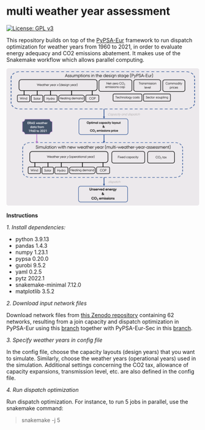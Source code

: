 # multi weather year assessment 
[![License: GPL v3](https://img.shields.io/badge/License-GPLv3-blue.svg)](https://www.gnu.org/licenses/gpl-3.0)

This repository builds on top of the [PyPSA-Eur](https://github.com/PyPSA/pypsa-eur) framework to run dispatch optimization for weather years from 1960 to 2021, in order to evaluate energy adequacy and CO2 emissions abatement. It makes use of the Snakemake workflow which allows parallel computing.

![panel_fig1](diagram.png)

**Instructions**

*1. Install dependencies:*
- python 3.9.13
- pandas 1.4.3
- numpy 1.23.1
- pypsa 0.20.0
- gurobi 9.5.2
- yaml 0.2.5
- pytz 2022.1
- snakemake-minimal 7.12.0
- matplotlib 3.5.2

*2. Download input network files* 

Download network files from [this Zenodo repository](https://doi.org/10.5281/zenodo.10891263) containing 62 networks, resulting from a join capacity and dispatch optimization in PyPSA-Eur using this [branch](https://github.com/ebbekyhl/pypsa-eur/tree/multi_weather_year) together with PyPSA-Eur-Sec in this [branch](https://github.com/ebbekyhl/pypsa-eur-sec/tree/multi_weather_year).

*3. Specify weather years in config file*

In the config file, choose the capacity layouts (design years) that you want to simulate. Similarly, choose the weather years (operational years) used in the simulation. Additional settings concerning the CO2 tax, allowance of capacity expansions, transmission level, etc. are also defined in the config file.

*4. Run dispatch optimization*

Run dispatch optimization. For instance, to run 5 jobs in parallel, use the snakemake command:
> snakemake -j 5


